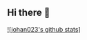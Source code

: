 ## Hi there 👋
[![johan023's github stats]](https://github-readme-stats.vercel.app/api/top-langs/?username=johan023\&layout=compact)

